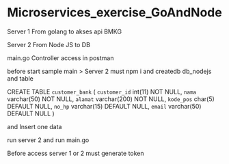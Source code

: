 # Microservices_exercise_GoAndNode

Server 1 
From golang to akses api BMKG

Server 2 
From Node JS to DB

main.go Controller access in postman

before start  sample main > Server 2
must npm i and createdb db_nodejs and table 


CREATE TABLE `customer_bank` (
  `customer_id` int(11) NOT NULL,
  `nama` varchar(50) NOT NULL,
  `alamat` varchar(200) NOT NULL,
  `kode_pos` char(5) DEFAULT NULL,
  `no_hp` varchar(15) DEFAULT NULL,
  `email` varchar(50) DEFAULT NULL
)

and Insert one data

run server 2 and run main.go 

Before access server 1 or 2 must generate token
